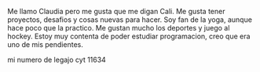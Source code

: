 Me llamo Claudia pero me gusta que me digan Cali. Me gusta tener proyectos, desafios y cosas nuevas para hacer. Soy fan de la yoga, aunque hace poco que la practico. Me gustan mucho los deportes y juego al hockey. Estoy muy contenta de poder estudiar programacion, creo que era uno de mis pendientes.  

mi numero de legajo cyt 11634
